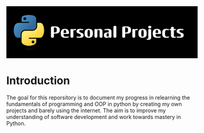 <img src="/images/Banner.png" alt="Banner text" title="Banner">

# Introduction 

The goal for this reporsitory is to document my progress in relearning the fundamentals of programming and OOP in python by creating my own projects and barely using the internet. The aim is to improve my understanding of software development and work towards mastery in Python.